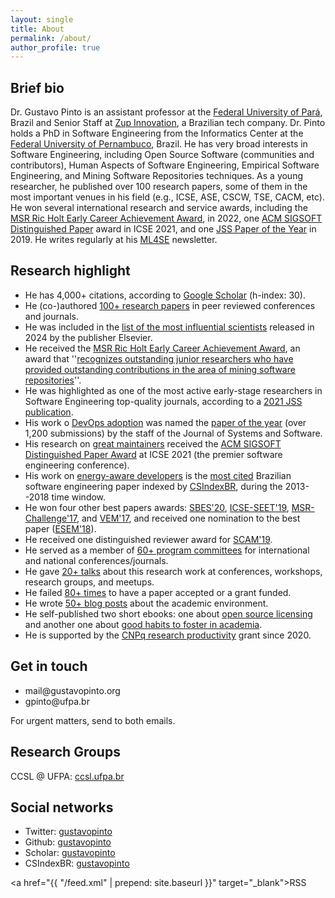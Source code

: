 ```yaml
---
layout: single
title: About
permalink: /about/
author_profile: true
---
```


## Brief bio

Dr. Gustavo Pinto is an assistant professor at the [Federal University of Pará](https://www.ufpa.br), Brazil and Senior Staff at [Zup Innovation](https://www.zup.com.br/), a Brazilian tech company. Dr. Pinto holds a PhD in Software Engineering from the Informatics Center at the [Federal University of Pernambuco](www.cin.ufpe.br), Brazil. He has very broad interests in Software Engineering, including Open Source Software (communities and contributors), Human Aspects of Software Engineering, Empirical Software Engineering, and Mining Software Repositories techniques. As a young researcher, he published over 100 research papers, some of them in the most important venues in his field (e.g., ICSE, ASE, CSCW, TSE, CACM, etc). He won several international research and service awards, including the [MSR Ric Holt Early Career Achievement Award](https://conf.researchr.org/info/msr-2022/awards), in 2022, one [ACM SIGSOFT Distinguished Paper](https://conf.researchr.org/track/icse-2021/icse-2021-awards#Award-Recipients-at-ICSE-2021) award in ICSE 2021, and one [JSS Paper of the Year](https://www.journals.elsevier.com/journal-of-systems-and-software/news/jss-2019-paper-of-the-year) in 2019. He writes regularly at his [ML4SE](https://ml4se.substack.com/) newsletter. 

## Research highlight

- He has 4,000+ citations, according to [Google Scholar](https://scholar.google.com.br/citations?user=dOeggYMAAAAJ&hl=en) (h-index: 30).
- He (co-)authored [100+ research papers](/publications) in peer reviewed conferences and journals.
- He was included in the [list of the most influential scientists](https://elsevier.digitalcommonsdata.com/datasets/btchxktzyw/7) released in 2024 by the publisher Elsevier.
- He received the [MSR Ric Holt Early Career Achievement Award](https://conf.researchr.org/info/msr-2022/awards), an award that ''[recognizes outstanding junior researchers who have provided outstanding contributions in the area of mining software repositories](https://conf.researchr.org/track/msr-2022/msr-2022-msr-awards?#Call-for-Nominations-)''.
- He was highlighted as one of the most active early-stage researchers in Software Engineering top-quality journals, according to a [2021 JSS publication](https://doi.org/10.1016/j.jss.2021.111029).
- His work o [DevOps adoption](http://gustavopinto.github.io/lost+found/jss2019.pdf) was named the [paper of the year](https://www.journals.elsevier.com/journal-of-systems-and-software/news/jss-2019-paper-of-the-year) (over 1,200 submissions) by the staff of the Journal of Systems and Software.
- His research on [great maintainers](http://gustavopinto.github.io/lost+found/icse2021.pdf) received the [ACM SIGSOFT Distinguished Paper Award](https://twitter.com/gustavopinto/status/1384103177658650630) at ICSE 2021 (the premier software engineering conference).
- His work on [energy-aware developers](http://gustavopinto.github.io/lost+found/msr2014.pdf) is the [most cited](https://medium.com/@csindexbr/top-10-most-cited-software-engineering-papers-by-brazilian-professors-2598a2d1954e) Brazilian software engineering paper indexed by [CSIndexBR](http://csindexbr.org/), during the 2013--2018 time window.
- He won four other best papers awards: [SBES'20](https://twitter.com/fkenjikamei/status/1319730656105160706), [ICSE-SEET'19](https://twitter.com/rmmilewi/status/1134445184111058947), [MSR-Challenge'17](https://twitter.com/msrconf/status/866378622596247553), and [VEM'17](https://twitter.com/gustavopinto/status/910609691918643201), and received one nomination to the best paper ([ESEM'18](https://twitter.com/gustavopinto/status/1050511483304640512)).
- He received one distinguished reviewer award for [SCAM'19](https://twitter.com/gustavopinto/status/1178806201078943746).
- He served as a member of [60+ program committees](/service) for international and national conferences/journals.
- He gave [20+ talks](https://speakerdeck.com/gustavopinto/) about this research work at conferences, workshops, research groups, and meetups.
- He failed [80+ times](/cv-of-failures/) to have a paper accepted or a grant funded.
- He wrote [50+ blog posts](http://gustavopinto.org/books/) about the academic environment.
- He self-published two short ebooks: one about [open source licensing](https://gum.co/oss-licensing-101) and another one about [good habits to foster in academia](http://gustavopinto.org/books/good-rearch-habits/).
- He is supported by the [CNPq research productivity](http://plsql1.cnpq.br/divulg/RESULTADO_PQ_102003.buscapelonome2000?f_nome=gustavo+henrique+lima+pinto&v_sele_modal=BOL_CURSO) grant since 2020.

## Get in touch

- mail<span style="display:none">ignorethis</span>@gustavopinto.org
- gpinto<span style="display:none">ignorethis</span>@ufpa.br

For urgent matters, send to both emails.

## Research Groups

CCSL @ UFPA: [ccsl.ufpa.br](http://ccsl.ufpa.br)

## Social networks

- Twitter: [gustavopinto](https://twitter.com/gustavopinto)
- Github: [gustavopinto](https://github.com/gustavopinto)
- Scholar: [gustavopinto](https://scholar.google.com/citations?user=dOeggYMAAAAJ&hl=en)
- CSIndexBR: [gustavopinto](http://csindexbr.org/authors.html?p=Gustavo-Pinto)

<a href="{{ "/feed.xml" | prepend: site.baseurl }}" target="_blank">RSS</a>
